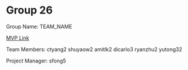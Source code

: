 # Group 26
Group Name: TEAM_NAME

[MVP Link](http://cs196.cs.illinois.edu)

Team Members: ctyang2 shuyaow2 amitlk2 dicarlo3 ryanzhu2 yutong32

Project Manager: sfong5
